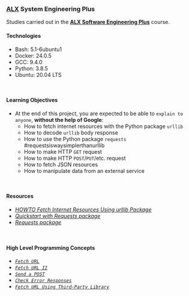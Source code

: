### [ALX](https://www.alxafrica.com/) System Engineering Plus

Studies carried out in the **[ALX Software Engineering Plus](https://www.alxafrica.com/software-engineering-plus/)** course.

#### Technologies

* Bash:     5.1-6ubuntu1
* Docker:   24.0.5
* GCC:      9.4.0
* Python:   3.8.5
* Ubuntu:   20.04 LTS

<br />

#### Learning Objectives

* At the end of this project, you are expected to be able to `explain to anyone`, **without the help of Google**:
    * How to fetch internet resources with the Python package `urllib`
    * How to decode `urllib` body response
    * How to use the Python package `requests` #requestsiswaysimplerthanurllib
    * How to make HTTP `GET` request
    * How to make HTTP `POST`/`PUT`/etc. request
    * How to fetch JSON resources
    * How to manipulate data from an external service

<br />

#### Resources

* _[HOWTO Fetch Internet Resources Using urllib Package](https://docs.python.org/3/howto/urllib2.html)_
* _[Quickstart with Requests package](https://requests.readthedocs.io/en/latest/)_
* _[Requests package](https://pypi.org/project/requests/)_

<br />

#### High Level Programming Concepts

* _[`Fetch URL`](0-hbtn_status.py)_
* _[`Fetch URL II`](1-hbtn_header.py)_
* _[`Send a POST`](2-post_email.py)_
* _[`Check Error Responses`](3-error_code.py)_
* _[`Fetch URL Using Third-Party Library`](4-hbtn_status.py)_

<br />
